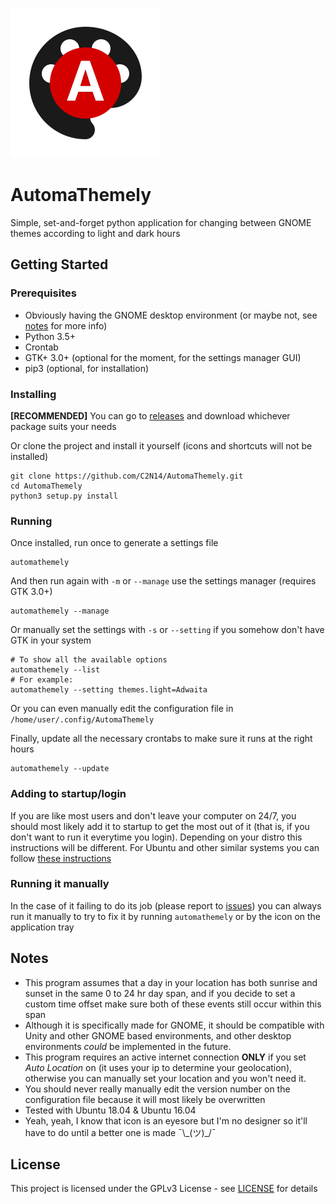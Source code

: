 
![](automathemely/lib/automathemely_large.svg)

# AutomaThemely

Simple, set-and-forget python application for changing between GNOME themes according to light and dark hours

## Getting Started

### Prerequisites

* Obviously having the GNOME desktop environment (or maybe not, see [notes](#notes) for more info)
* Python 3.5+
* Crontab
* GTK+ 3.0+ (optional for the moment, for the settings manager GUI)
* pip3 (optional, for installation)

### Installing

**[RECOMMENDED]** You can go to [releases](https://github.com/C2N14/AutomaThemely/releases) and download whichever package suits your needs

Or clone the project and install it yourself (icons and shortcuts will not be installed)

```
git clone https://github.com/C2N14/AutomaThemely.git
cd AutomaThemely
python3 setup.py install
```

### Running

Once installed, run once to generate a settings file

```
automathemely
```

And then run again with `-m` or `--manage` use the settings manager (requires GTK 3.0+)

```
automathemely --manage
```

Or manually set the settings with `-s` or `--setting` if you somehow don't have GTK in your system

```
# To show all the available options
automathemely --list
# For example:
automathemely --setting themes.light=Adwaita
```

Or you can even manually edit the configuration file in `/home/user/.config/AutomaThemely`

Finally, update all the necessary crontabs to make sure it runs at the right hours

```
automathemely --update
```

### Adding to startup/login

If you are like most users and don't leave your computer on 24/7, you should most likely add it to startup to get the most out of it (that is, if you don't want to run it everytime you login). Depending on your distro this instructions will be different. For Ubuntu and other similar systems you can follow [these instructions](https://askubuntu.com/questions/48321/how-do-i-start-applications-automatically-on-login)  

### Running it manually

In the case of it failing to do its job (please report to [issues](https://github.com/C2N14/AutomaThemely/issues)) you can always run it manually to try to fix it by running `automathemely` or by the icon on the application tray

## Notes

* This program assumes that a day in your location has both sunrise and sunset in the same 0 to 24 hr day span, and if you decide to set a custom time offset make sure both of these events still occur within this span
* Although it is specifically made for GNOME, it should be compatible with Unity and other GNOME based environments, and other desktop environments *could* be implemented in the future.
* This program requires an active internet connection **ONLY** if you set *Auto Location* on (it uses your ip to determine your geolocation), otherwise you can manually set your location and you won't need it.
* You should never really manually edit the version number on the configuration file because it will most likely be overwritten 
* Tested with Ubuntu 18.04 & Ubuntu 16.04
* Yeah, yeah, I know that icon is an eyesore but I'm no designer so it'll have to do until a better one is made ¯\\\_(ツ)_/¯

## License

This project is licensed under the GPLv3 License - see [LICENSE](LICENSE) for details

